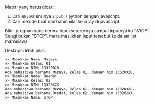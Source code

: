 Materi yang harus dicari:
1. Cari ekuivalensinya `input()` python dengan javascript.
2. Cari metode buat nambahin nilai ke array di javascript.

Bikin program yang nerima input seterusnya sampai inputnya itu "STOP". Selagi bukan "STOP", maka masukkan input tersebut ke dalam list mahasiswa.

Deskripsi lebih jelas:
```
>> Masukkan Nama: Mazaya
>> Masukkan Kelas: 01
>> Masukkan NIM: 13320028
Ada mahasiswa bernama Mazaya, kelas 01, dengan nim 13320028.
>> Masukkan Nama: Deedat
>> Masukkan Kelas: 02
>> Masukkan NIM: 13320XXX
Ada mahasiswa bernama Mazaya, kelas 01, dengan nim 13320028.
Ada mahasiswa bernama Deedat, kelas 02, dengan nim 13320XXX.
>> Masukkan Nama: STOP
```
